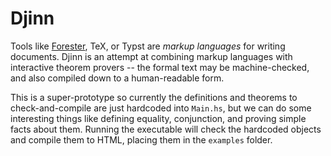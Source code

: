 # Djinn

Tools like [Forester](https://www.jonmsterling.com/index/index.xml), TeX, or Typst are _markup languages_ for writing documents. Djinn is an attempt at combining markup languages with interactive theorem provers -- the formal text may be machine-checked, and also compiled down to a human-readable form.

This is a super-prototype so currently the definitions and theorems to check-and-compile are just hardcoded into `Main.hs`, but we can do some interesting things like defining equality, conjunction, and proving simple facts about them. Running the executable will check the hardcoded objects and compile them to HTML, placing them in the `examples` folder.
